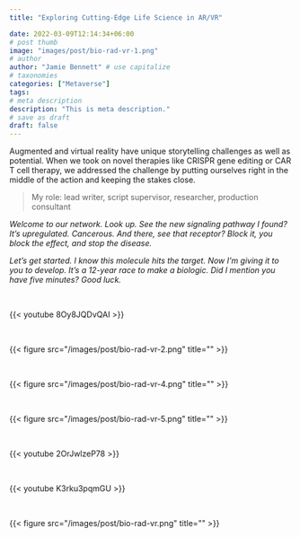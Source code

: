 ```yaml
---
title: "Exploring Cutting-Edge Life Science in AR/VR"

date: 2022-03-09T12:14:34+06:00
# post thumb
image: "images/post/bio-rad-vr-1.png"
# author
author: "Jamie Bennett" # use capitalize
# taxonomies
categories: ["Metaverse"]
tags:
# meta description
description: "This is meta description."
# save as draft
draft: false
---
```


Augmented and virtual reality have unique storytelling challenges as well as potential. When we took on novel therapies like CRISPR gene editing or CAR T cell therapy, we addressed the challenge by putting ourselves right in the middle of the action and keeping the stakes close.

> My role: lead writer, script supervisor, researcher, production consultant


<i>Welcome to our network. Look up. See the new signaling pathway I found? It’s upregulated. Cancerous. And there, see that receptor? Block it, you block the effect, and stop the disease.

Let’s get started. I know this molecule hits the target. Now I’m giving it to you to develop. It’s a 12-year race to make a biologic. Did I mention you have five minutes? Good luck.</i>

<br>

{{< youtube 8Oy8JQDvQAI >}}

<br>

{{< figure src="/images/post/bio-rad-vr-2.png" title="" >}}

<br>

{{< figure src="/images/post/bio-rad-vr-4.png" title="" >}}

<br>

{{< figure src="/images/post/bio-rad-vr-5.png" title="" >}}

<br>

{{< youtube 2OrJwlzeP78 >}}

<br>

{{< youtube K3rku3pqmGU >}}

<br>

{{< figure src="/images/post/bio-rad-vr.png" title="" >}}
